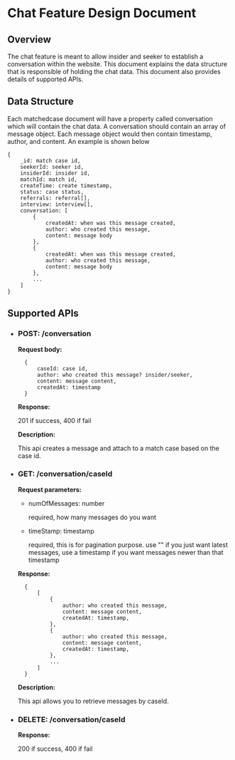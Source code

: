# Chat Feature Design Document
## Overview
The chat feature is meant to allow insider and seeker to establish a conversation within the website. This document explains the data structure that is responsible of holding the chat data. This document also provides details of supported APIs.
## Data Structure
Each matchedcase document will have a property called conversation which will contain the chat data. A conversation should contain an array of message object. Each message object would then contain timestamp, author, and content. An example is shown below
    
    {
        _id: match case id,
        seekerId: seeker id,
        insiderId: insider id,
        matchId: match id,
        createTime: create timestamp,
        status: case status,
        referrals: referral[],
        interview: interview[],
        conversation: [
            {
                createdAt: when was this message created,
                author: who created this message,
                content: message body
            },
            {
                createdAt: when was this message created,
                author: who created this message,
                content: message body
            },
            ...
        ]
    }
## Supported APIs

* ### **POST: /conversation**

    **Request body:**

        {
            caseId: case id,
            author: who created this message? insider/seeker,
            content: message content,
            createdAt: timestamp
        }
    
    **Response:**

    201 if success, 400 if fail

    **Description:**

    This api creates a message and attach to a match case based on the case id.

* ### **GET: /conversation/caseId**

    **Request parameters:**
    * numOfMessages: number

        required, how many messages do you want
    * timeStamp: timestamp

        required, this is for pagination purpose. use "" if you just want latest messages, use a timestamp if you want messages newer than that timestamp

    **Response:**

        {
            [
                {
                    author: who created this message,
                    content: message content,
                    createdAt: timestamp,
                },
                {
                    author: who created this message,
                    content: message content,
                    createdAt: timestamp,
                },
                ...
            ]
        }
    
    **Description:**

    This api allows you to retrieve messages by caseId.

* ### **DELETE: /conversation/caseId**

    **Response:**

    200 if success, 400 if fail